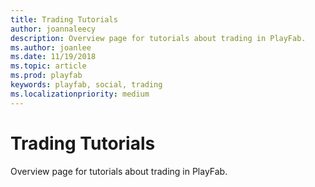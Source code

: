 ```yaml
---
title: Trading Tutorials
author: joannaleecy
description: Overview page for tutorials about trading in PlayFab.
ms.author: joanlee
ms.date: 11/19/2018
ms.topic: article
ms.prod: playfab
keywords: playfab, social, trading
ms.localizationpriority: medium
---
```


# Trading Tutorials

Overview page for tutorials about trading in PlayFab.
